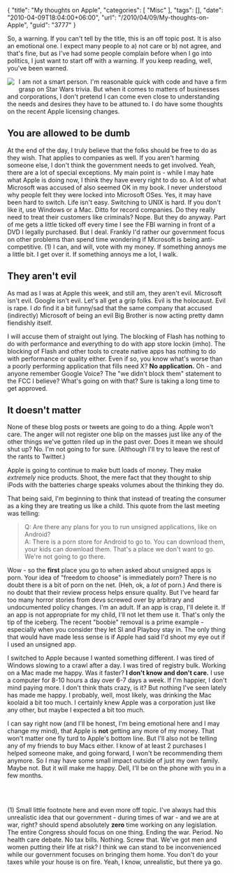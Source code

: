 {
	"title": "My thoughts on Apple",
	"categories": [
		"Misc"
	],
	"tags": [],
	"date": "2010-04-09T18:04:00+06:00",
	"url": "/2010/04/09/My-thoughts-on-Apple",
	"guid": "3777"
}

So, a warning. If you can't tell by the title, this is an off topic post. It is also an emotional one. I expect many people to a) not care or b) not agree, and that's fine, but as I've had some people complain before when I go into politics, I just want to start off with a warning. If you keep reading, well, you've been warned.
<!--more-->
<img src="http://static.raymondcamden.com/images/cfjedi/apple-rotten1.jpg" align="left" style="margin-right:10px;margin-bottom:10px"  /> I am not a smart person. I'm reasonable quick with code and have a firm grasp on Star Wars trivia. But when it comes to matters of businesses and corporations, I don't pretend I can come even close to understanding the needs and desires they have to be attuned to. I do have some thoughts on the recent Apple licensing changes. 

<h2>You are allowed to be dumb</h2>

At the end of the day, I truly believe that the folks should be free to do as they wish. That applies to companies as well. If you aren't harming someone else, I don't think the government needs to get involved. Yeah, there are a lot of special exceptions. My main point is - while I may hate what Apple is doing now, I think they have every right to do so. A lot of what Microsoft was accused of also seemed OK in my book. I never understood why people felt they were locked into Microsoft OSes. Yes, it may have been hard to switch. Life isn't easy. Switching to UNIX is hard. If you don't like it, use Windows or a Mac. Ditto for record companies. Do they really need to treat their customers like criminals? Nope. But they do anyway. Part of me gets a little ticked off every time I see the FBI warning in front of a DVD I legally purchased. But I deal. Frankly I'd rather our government focus on other problems than spend time wondering if Microsoft is being anti-competitive. (1) I can, and will, vote with my money. If something annoys me a little bit. I get over it. If something annoys me a lot, I walk.

<h2>They aren't evil</h2>

As mad as I was at Apple this week, and still am, they aren't evil. Microsoft isn't evil. Google isn't evil. Let's all get a grip folks. Evil is the holocaust. Evil is rape. I <i>do</i> find it a bit funny/sad that the same company that accused (indirectly) Microsoft of being an evil Big Brother is now acting pretty damn fiendishly itself.

I will accuse them of straight out lying. The blocking of Flash has nothing to do with performance and everything to do with app store lockin (imho). The blocking of Flash and other tools to create native apps has nothing to do with performance or quality either. Even if so, you know what's worse than a poorly performing application that fills need X? <b>No application.</b> Oh - and anyone remember Google Voice? The "we didn't block them" statement to the FCC I believe? What's going on with that? Sure is taking a long time to get approved. 

<h2>It doesn't matter</h2>

None of these blog posts or tweets are going to do a thing. Apple won't care. The anger will not register one blip on the masses just like any of the other things we've gotten riled up in the past over. Does it mean we should shut up? No. I'm not going to for sure. (Although I'll try to leave the rest of the rants to Twitter.)

Apple is going to continue to make butt loads of money. They make <i>extremely</i> nice products. Shoot, the mere fact that they thought to ship iPods with the batteries charge speaks volumes about the thinking they do. 

That being said, I'm beginning to think that instead of treating the consumer as a king they are treating us like a child. This quote from the last meeting was telling:

<blockquote>
Q: Are there any plans for you to run unsigned applications, like on Android?<br/>
A: There is a porn store for Android to go to. You can download them, your kids can download them. That's a place we don't want to go. We're not going to go there.
</blockquote>

Wow - so the <b>first</b> place you go to when asked about unsigned apps is porn. Your idea of "freedom to choose" is immediately porn? There is no doubt there is a bit of porn on the net. (Heh, ok, a <i>lot</i> of porn.) And there is no doubt that their review process helps ensure quality. But I've heard far too many horror stories from devs screwed over by arbitrary and undocumented policy changes. I'm an adult. If an app is crap, I'll delete it. If an app is not appropriate for my child, I'll not let them use it. That's only the tip of the iceberg. The recent "boobie" removal is a prime example - especially when you consider they let SI and Playboy stay in. The only thing that would have made less sense is if Apple had said I'd shoot my eye out if I used an unsigned app.

I switched to Apple because I wanted something different. I was tired of Windows slowing to a crawl after a day. I was tired of registry bulk. Working on a Mac made me happy. Was it faster? <b>I don't know and don't care.</b> I use a computer for 8-10 hours a day over 6-7 days a week. If I'm happier, I don't mind paying more. I don't think thats crazy, is it? But nothing I've seen lately has made me happy. I probably, well, most likely, was drinking the Mac koolaid a bit too much. I certainly knew Apple was a corporation just like any other, but maybe I expected a bit too much.

I can say right now (and I'll be honest, I'm being emotional here and I may change my mind), that Apple is <b>not</b> getting any more of my money. That won't matter one fly turd to Apple's bottom line. But I'll also not be telling any of my friends to buy Macs either. I know of at least 2 purchases I helped someone make, and going forward, I won't be recommending them anymore. So I may have some small impact outside of just my own family. Maybe not. But it will make me happy. Dell, I'll be on the phone with you in a few months. 

<br/><br/>

(1) Small little footnote here and even more off topic. I've always had this unrealistic idea that our government - during times of war - and we are at war, right? should spend absolutely <b>zero</b> time working on any legislation. The entire Congress should focus on one thing. Ending the war. Period. No health care debate. No tax bills. Nothing. Screw that. We've got men and women putting their life at risk? I think we can stand to be inconvenienced while our government focuses on bringing them home. You don't do your taxes while your house is on fire. Yeah, I know, unrealistic, but there ya go.